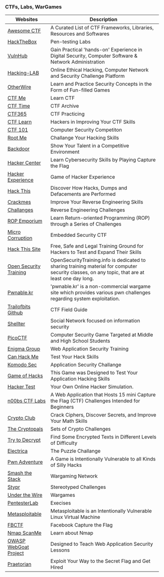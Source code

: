 ### <a name="training"></a>CTFs, Labs, WarGames
| Websites | Description | 
| ------ | ------ |
| [Awesome CTF](https://apsdehal.in/awesome-ctf/) | A Curated List of CTF Frameworks, Libraries, Resources and Softwares |
| [HackTheBox](https://hackthebox.eu) | Pen-testing Labs |
| [VulnHub](https://www.vulnhub.com/) | Gain Practical 'hands-on' Experience in Digital Security, Computer Software & Network Administration |
| [Hacking-LAB](https://www.hacking-lab.com/) | Online Ethical Hacking, Computer Network and Security Challenge Platform |
| [OtherWire](http://overthewire.org/wargames/) | Learn and Practice Security Concepts in the Form of Fun-filled Games |
| [CTF Me](https://ctfs.me/) | Learn CTF |
| [CTF Time](https://ctftime.org/) | CTF Archive |
| [CTF365](https://ctf365.com/) | CTF Practicing |
| [CTF Learn](https://ctflearn.com/) | Hackers in Improving Your CTF Skills |
| [CTF 101](https://ctf101.org/) | Computer Security Competiton |
| [Root Me](https://www.root-me.org/?lang=en) | Challange Your Hacking Skills |
| [Backdoor](https://backdoor.sdslabs.co/) | Show Your Talent in a Competitive Environment |
| [Hacker Center](https://hackcenter.com/sign-in) | Learn Cybersecurity Skills by Playing Capture the Flag |
| [Hacker Experience](https://hackerexperience.com/) | Game of Hacker Experience |
| [Hack This](https://www.hackthis.co.uk/) | Discover How Hacks, Dumps and Defacements are Performed |
| [Crackmes](https://crackmes.one/) | Improve Your Reverse Engineering Skills |
| [Challanges](https://challenges.re/) | Reverse Engineering Challenges |
| [ROP Emporium](https://ropemporium.com/) | Learn Return-oriented Programming (ROP) through a Series of Challenges  |
| [Micro Corruption](https://microcorruption.com/login) | Embedded Security CTF |
| [Hack This Site](https://www.hackthissite.org/) | Free, Safe and Legal Training Ground for Hackers to Test and Expand Their Skills |
| [Open Security Training](http://opensecuritytraining.info/Training.html) | OpenSecurityTraining.info is dedicated to sharing training material for computer security classes, on any topic, that are at least one day long.| 
| [Pwnable.kr](http://pwnable.kr/) | 'pwnable.kr' is a non-commercial wargame site which provides various pwn challenges regarding system exploitation. |
| [Trailofbits Github](https://trailofbits.github.io/ctf/) | CTF Field Guide |
| [Shellter](https://shellterlabs.com) | Social Network focused on information security |
| [PicoCTF](https://picoctf.com/) | Computer Security Game Targeted at Middle and High School Students |
| [Enigma Group](https://www.enigmagroup.org/) | Web Application Security Training |
| [Can Hack Me](https://canhack.me/) | Test Your Hack Skills |
| [Komodo Sec](https://ctf.komodosec.com/index.php) | Application Security Challange |
| [Game of Hacks](http://www.gameofhacks.com/) | This Game was Designed to Test Your Application Hacking Skills |
| [Hacker Test](http://www.hackertest.net/) | Your Own Online Hacker Simulation. |
| [n00bs CTF Labs](http://ctf.infosecinstitute.com/index.php) | A Web Application that Hosts 15 mini Capture the Flag (CTF) Challenges Intended for Beginners |
| [Crypto Club](https://www.cryptoclub.org/) | Crack Ciphers, Discover Secrets, and Improve Your Math Skills |
| [The Cryptopals](https://cryptopals.com/) | Sets of Crypto Challenges |
| [Try to Decrypt](https://www.trytodecrypt.com/index.php) | Find Some Encrypted Texts in Different Levels of Difficulty |
| [Electrica](http://www.caesum.com/game/) | The Puzzle Challange |
| [Pwn Adventure](https://pwnadventure.com/) | A Game is Intentionally Vulnerable to all Kinds of Silly Hacks |
| [Smash the Stack](http://smashthestack.org/wargames.html) | Wargaming Network |
| [Stypr](https://chall.stypr.com/) | Stereotyped Challenges |
| [Under the Wire](http://www.underthewire.tech/wargames.htm) | Wargames |
| [PentesterLab](https://pentesterlab.com/exercises?dir=desc&only=free&sort=published_at) | Execises |
| [Metasploitable](https://sourceforge.net/projects/metasploitable/files/Metasploitable2/) | Metasploitable is an Intentionally Vulnerable Linux Virtual Machine |
| [FBCTF](https://github.com/facebook/fbctf) | Facebook Capture the Flag |
| [Nmap ScanMe](http://scanme.nmap.org/) | Learn about Nmap |
| [OWASP WebGoat Project](https://www.owasp.org/index.php/Category:OWASP_WebGoat_Project) | Designed to Teach Web Application Security Lessons |
| [Praetorian](https://www.praetorian.com/challenges/pwnable) | Exploit Your Way to the Secret Flag and Get Hired |
